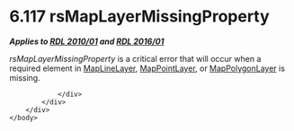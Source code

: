 <html dir="LTR" xmlns:mshelp="http://msdn.microsoft.com/mshelp" xmlns:ddue="http://ddue.schemas.microsoft.com/authoring/2003/5" xmlns:xlink="http://www.w3.org/1999/xlink" xmlns:tool="http://www.microsoft.com/tooltip">
    <head>
        <meta http-equiv="Content-Type" content="text/html; CHARSET=utf-8"></meta>
        <meta name="save" content="history"></meta>
        <title>6.117 rsMapLayerMissingProperty</title>
        <xml>
            <mshelp:toctitle title="6.117 rsMapLayerMissingProperty"></mshelp:toctitle>
            <mshelp:rltitle title="[MS-RDL]: rsMapLayerMissingProperty"></mshelp:rltitle>
            <mshelp:keyword index="A" term="2c72d1ec-d523-434b-b48a-0f91df0d1797"></mshelp:keyword>
            <mshelp:attr name="DCSext.ContentType" value="open specification"></mshelp:attr>
            <mshelp:attr name="AssetID" value="2c72d1ec-d523-434b-b48a-0f91df0d1797"></mshelp:attr>
            <mshelp:attr name="TopicType" value="kbRef"></mshelp:attr>
            <mshelp:attr name="DCSext.Title" value="[MS-RDL]: rsMapLayerMissingProperty" />
        </xml>
    </head>
    <body>
        <div id="header">
            <h1 class="heading">6.117 rsMapLayerMissingProperty</h1>
        </div>
        <div id="mainSection">
            <div id="mainBody">
                <div id="allHistory" class="saveHistory"></div>
                <div id="sectionSection0" class="section" name="collapseableSection">
                    

<p><b><i>Applies to </i></b><a href="3428e690-a348-4ec7-8a6a-8efb42d2cdee.htm"><b><i>RDL 2010/01</i></b></a><b><i>
and </i></b><a href="52ce3983-2bfc-4e72-9359-42aaf5fe4509.htm"><b><i>RDL 2016/01</i></b></a></p>

<p><i>rsMapLayerMissingProperty</i> is a critical error that
will occur when a required element in <a href="8681b1dc-d73e-4d35-b4fa-f7f459d4a304.htm">MapLineLayer</a>, <a href="aa1875f4-9842-4672-86d6-306ba5a075aa.htm">MapPointLayer</a>, or <a href="f54fa273-d9b2-4e49-a896-6001bcda016b.htm">MapPolygonLayer</a> is
missing.</p>


                </div>
            </div>
        </div>
    </body>
</html>